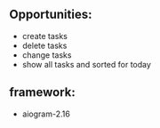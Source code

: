 ## Opportunities:
- create tasks 
- delete tasks 
- change tasks 
- show all tasks and sorted for today

## framework:
- aiogram-2.16
